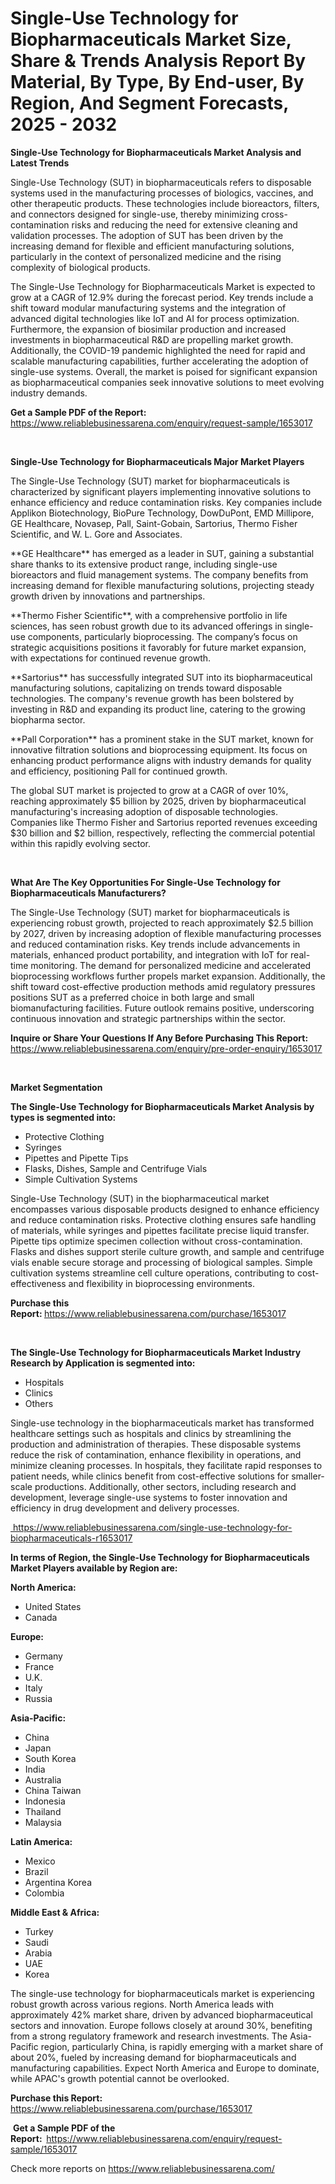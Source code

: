 <p><h1>Single-Use Technology for Biopharmaceuticals Market Size, Share & Trends Analysis Report By Material, By Type, By End-user, By Region, And Segment Forecasts, 2025 - 2032</h1></p><p><strong>Single-Use Technology for Biopharmaceuticals Market Analysis and Latest Trends</strong></p>
<p><p>Single-Use Technology (SUT) in biopharmaceuticals refers to disposable systems used in the manufacturing processes of biologics, vaccines, and other therapeutic products. These technologies include bioreactors, filters, and connectors designed for single-use, thereby minimizing cross-contamination risks and reducing the need for extensive cleaning and validation processes. The adoption of SUT has been driven by the increasing demand for flexible and efficient manufacturing solutions, particularly in the context of personalized medicine and the rising complexity of biological products.</p><p>The Single-Use Technology for Biopharmaceuticals Market is expected to grow at a CAGR of 12.9% during the forecast period. Key trends include a shift toward modular manufacturing systems and the integration of advanced digital technologies like IoT and AI for process optimization. Furthermore, the expansion of biosimilar production and increased investments in biopharmaceutical R&D are propelling market growth. Additionally, the COVID-19 pandemic highlighted the need for rapid and scalable manufacturing capabilities, further accelerating the adoption of single-use systems. Overall, the market is poised for significant expansion as biopharmaceutical companies seek innovative solutions to meet evolving industry demands.</p></p>
<p><strong>Get a Sample PDF of the Report:&nbsp;</strong> <a href="https://www.reliablebusinessarena.com/enquiry/request-sample/1653017?utm_campaign=2304&utm_medium=2&utm_source=Github&utm_content=ia&utm_term=03032025&utm_id=single-use-technology-for-biopharmaceuticals">https://www.reliablebusinessarena.com/enquiry/request-sample/1653017</a></p>
<p>&nbsp;</p>
<p><strong>Single-Use Technology for Biopharmaceuticals Major Market Players</strong></p>
<p><p>The Single-Use Technology (SUT) market for biopharmaceuticals is characterized by significant players implementing innovative solutions to enhance efficiency and reduce contamination risks. Key companies include Applikon Biotechnology, BioPure Technology, DowDuPont, EMD Millipore, GE Healthcare, Novasep, Pall, Saint-Gobain, Sartorius, Thermo Fisher Scientific, and W. L. Gore and Associates.</p><p>**GE Healthcare** has emerged as a leader in SUT, gaining a substantial share thanks to its extensive product range, including single-use bioreactors and fluid management systems. The company benefits from increasing demand for flexible manufacturing solutions, projecting steady growth driven by innovations and partnerships.</p><p>**Thermo Fisher Scientific**, with a comprehensive portfolio in life sciences, has seen robust growth due to its advanced offerings in single-use components, particularly bioprocessing. The company’s focus on strategic acquisitions positions it favorably for future market expansion, with expectations for continued revenue growth.</p><p>**Sartorius** has successfully integrated SUT into its biopharmaceutical manufacturing solutions, capitalizing on trends toward disposable technologies. The company's revenue growth has been bolstered by investing in R&D and expanding its product line, catering to the growing biopharma sector.</p><p>**Pall Corporation** has a prominent stake in the SUT market, known for innovative filtration solutions and bioprocessing equipment. Its focus on enhancing product performance aligns with industry demands for quality and efficiency, positioning Pall for continued growth.</p><p>The global SUT market is projected to grow at a CAGR of over 10%, reaching approximately $5 billion by 2025, driven by biopharmaceutical manufacturing's increasing adoption of disposable technologies. Companies like Thermo Fisher and Sartorius reported revenues exceeding $30 billion and $2 billion, respectively, reflecting the commercial potential within this rapidly evolving sector.</p></p>
<p>&nbsp;</p>
<p><strong>What Are The Key Opportunities For Single-Use Technology for Biopharmaceuticals Manufacturers?</strong></p>
<p><p>The Single-Use Technology (SUT) market for biopharmaceuticals is experiencing robust growth, projected to reach approximately $2.5 billion by 2027, driven by increasing adoption of flexible manufacturing processes and reduced contamination risks. Key trends include advancements in materials, enhanced product portability, and integration with IoT for real-time monitoring. The demand for personalized medicine and accelerated bioprocessing workflows further propels market expansion. Additionally, the shift toward cost-effective production methods amid regulatory pressures positions SUT as a preferred choice in both large and small biomanufacturing facilities. Future outlook remains positive, underscoring continuous innovation and strategic partnerships within the sector.</p></p>
<p><strong>Inquire or Share Your Questions If Any Before Purchasing This Report:</strong> <a href="https://www.reliablebusinessarena.com/enquiry/pre-order-enquiry/1653017?utm_campaign=2304&utm_medium=2&utm_source=Github&utm_content=ia&utm_term=03032025&utm_id=single-use-technology-for-biopharmaceuticals">https://www.reliablebusinessarena.com/enquiry/pre-order-enquiry/1653017</a></p>
<p>&nbsp;</p>
<p><strong>Market Segmentation</strong></p>
<p><strong>The Single-Use Technology for Biopharmaceuticals Market Analysis by types is segmented into:</strong></p>
<p><ul><li>Protective Clothing</li><li>Syringes</li><li>Pipettes and Pipette Tips</li><li>Flasks, Dishes, Sample and Centrifuge Vials</li><li>Simple Cultivation Systems</li></ul></p>
<p><p>Single-Use Technology (SUT) in the biopharmaceutical market encompasses various disposable products designed to enhance efficiency and reduce contamination risks. Protective clothing ensures safe handling of materials, while syringes and pipettes facilitate precise liquid transfer. Pipette tips optimize specimen collection without cross-contamination. Flasks and dishes support sterile culture growth, and sample and centrifuge vials enable secure storage and processing of biological samples. Simple cultivation systems streamline cell culture operations, contributing to cost-effectiveness and flexibility in bioprocessing environments.</p></p>
<p><strong>Purchase this Report:&nbsp;</strong><a href="https://www.reliablebusinessarena.com/purchase/1653017?utm_campaign=2304&utm_medium=2&utm_source=Github&utm_content=ia&utm_term=03032025&utm_id=single-use-technology-for-biopharmaceuticals">https://www.reliablebusinessarena.com/purchase/1653017</a></p>
<p>&nbsp;</p>
<p><strong>The Single-Use Technology for Biopharmaceuticals Market Industry Research by Application is segmented into:</strong></p>
<p><ul><li>Hospitals</li><li>Clinics</li><li>Others</li></ul></p>
<p><p>Single-use technology in the biopharmaceuticals market has transformed healthcare settings such as hospitals and clinics by streamlining the production and administration of therapies. These disposable systems reduce the risk of contamination, enhance flexibility in operations, and minimize cleaning processes. In hospitals, they facilitate rapid responses to patient needs, while clinics benefit from cost-effective solutions for smaller-scale productions. Additionally, other sectors, including research and development, leverage single-use systems to foster innovation and efficiency in drug development and delivery processes.</p></p>
<p><a href="https://www.reliablebusinessarena.com/single-use-technology-for-biopharmaceuticals-r1653017?utm_campaign=2304&utm_medium=2&utm_source=Github&utm_content=ia&utm_term=03032025&utm_id=single-use-technology-for-biopharmaceuticals">&nbsp;https://www.reliablebusinessarena.com/single-use-technology-for-biopharmaceuticals-r1653017</a></p>
<p><strong>In terms of Region, the Single-Use Technology for Biopharmaceuticals Market Players available by Region are:</strong></p>
<p>
    <p> <strong> North America: </strong>
        <ul>
            <li>United States</li>
            <li>Canada</li>
        </ul>
        </p> 
    <p> <strong> Europe: </strong>
        <ul>
            <li>Germany</li>
            <li>France</li>
            <li>U.K.</li>
            <li>Italy</li>
            <li>Russia</li>
        </ul>
        </p> 
    <p> <strong> Asia-Pacific: </strong>
        <ul>
            <li>China</li>
            <li>Japan</li>
            <li>South Korea</li>
            <li>India</li>
            <li>Australia</li>
            <li>China Taiwan</li>
            <li>Indonesia</li>
            <li>Thailand</li>
            <li>Malaysia</li>
        </ul>
        </p> 
    <p> <strong> Latin America: </strong>
        <ul>
            <li>Mexico</li>
            <li>Brazil</li>
            <li>Argentina Korea</li>
            <li>Colombia</li>
        </ul>
        </p> 
    <p> <strong> Middle East & Africa: </strong>
        <ul>
            <li>Turkey</li>
            <li>Saudi</li>
            <li>Arabia</li>
            <li>UAE</li>
            <li>Korea</li>
        </ul>
    </p>
    </p>
<p><p>The single-use technology for biopharmaceuticals market is experiencing robust growth across various regions. North America leads with approximately 42% market share, driven by advanced biopharmaceutical sectors and innovation. Europe follows closely at around 30%, benefiting from a strong regulatory framework and research investments. The Asia-Pacific region, particularly China, is rapidly emerging with a market share of about 20%, fueled by increasing demand for biopharmaceuticals and manufacturing capabilities. Expect North America and Europe to dominate, while APAC's growth potential cannot be overlooked.</p></p>
<p><strong>Purchase this Report: </strong><a href="https://www.reliablebusinessarena.com/purchase/1653017?utm_campaign=2304&utm_medium=2&utm_source=Github&utm_content=ia&utm_term=03032025&utm_id=single-use-technology-for-biopharmaceuticals">https://www.reliablebusinessarena.com/purchase/1653017</a></p>
<p>&nbsp;<strong>Get a Sample PDF of the Report:&nbsp;&nbsp;</strong><a href="https://www.reliablebusinessarena.com/enquiry/request-sample/1653017?utm_campaign=2304&utm_medium=2&utm_source=Github&utm_content=ia&utm_term=03032025&utm_id=single-use-technology-for-biopharmaceuticals">https://www.reliablebusinessarena.com/enquiry/request-sample/1653017</a></p>
<p><strong></strong></p>
<p>Check more reports on <a href="https://www.reliablebusinessarena.com/?utm_campaign=2304&utm_medium=2&utm_source=Github&utm_content=ia&utm_term=03032025&utm_id=single-use-technology-for-biopharmaceuticals">https://www.reliablebusinessarena.com/</a></p>